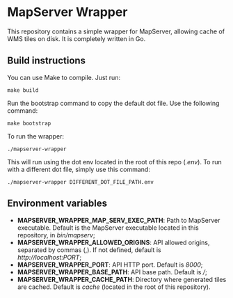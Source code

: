 # MapServer Wrapper

This repository contains a simple wrapper for MapServer, allowing cache of WMS tiles on disk.
It is completely written in Go.

## Build instructions

You can use Make to compile. Just run:

```make build```

Run the bootstrap command to copy the default dot file. Use the following command:

```make bootstrap```

To run the wrapper:

```./mapserver-wrapper```

This will run using the dot env located in the root of this repo (*.env*). To run with
a different dot file, simply use this command:

```./mapserver-wrapper DIFFERENT_DOT_FILE_PATH.env```

## Environment variables

* **MAPSERVER_WRAPPER_MAP_SERV_EXEC_PATH**: Path to MapServer executable. Default is the MapServer executable located in this repository, in *bin/mapserv*;
* **MAPSERVER_WRAPPER_ALLOWED_ORIGINS**: API allowed origins, separated by commas (,). If not defined, default is *http://localhost:PORT*;
* **MAPSERVER_WRAPPER_PORT**: API HTTP port. Default is *8000*;
* **MAPSERVER_WRAPPER_BASE_PATH**: API base path. Default is */*;
* **MAPSERVER_WRAPPER_CACHE_PATH**: Directory where generated tiles are cached. Default is *cache* (located in the root of this repository).
